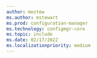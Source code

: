 ```yaml
---
author: mestew
ms.author: mstewart
ms.prod: configuration-manager
ms.technology: configmgr-core
ms.topic: include
ms.date: 02/17/2022
ms.localizationpriority: medium
---
```

